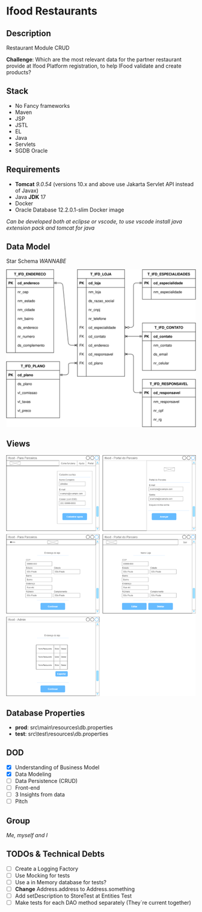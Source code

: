 # Ifood Restaurants

## Description

Restaurant Module CRUD

**Challenge**:
Which are the most relevant data for the partner restaurant provide at Ifood Platform registration, to help IFood validate and create products?

## Stack

- No Fancy frameworks
- Maven
- JSP
- JSTL
- EL
- Java
- Servlets
- SGDB Oracle

## Requirements

- **Tomcat** _9.0.54_ (versions 10.x and above use Jakarta Servlet API instead of Javax)
- Java **JDK** 17
- Docker
- Oracle Database 12.2.0.1-slim Docker image

_Can be developed both at eclipse or vscode, to use vscode install java extension pack and tomcat for java_

## Data Model

Star Schema _WANNABE_

![Data Model](diagrams/relational-model.drawio.svg)

## Views

![Data Model](wireframe/views.png)

## Database Properties

- **prod**: src\main\resources\db.properties
- **test**: src\test\resources\db.properties

## DOD

- [x] Understanding of Business Model
- [x] Data Modeling
- [ ] Data Persistence (CRUD)
- [ ] Front-end
- [ ] 3 Insights from data
- [ ] Pitch

## Group

_Me, myself and I_

## TODOs & Technical Debts

- [ ] Create a Logging Factory
- [ ] Use Mocking for tests
- [ ] Use a in Memory database for tests?
- [ ] **Change** Address.address to Address.something
- [ ] Add setDescription to StoreTest at Entities Test
- [ ] Make tests for each DAO method separately (They`re current together)
